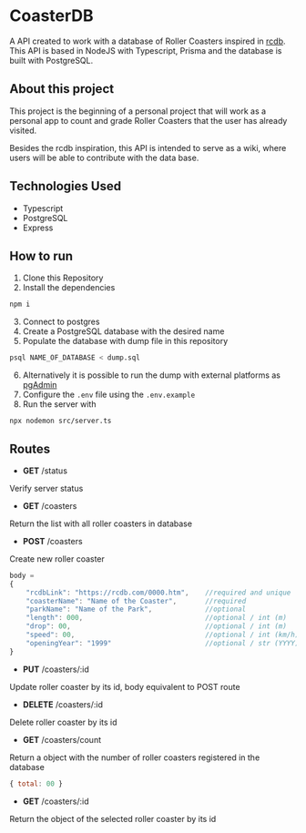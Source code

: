# CoasterDB

A API created to work with a database of Roller Coasters inspired in [rcdb](https://rcdb.com/). This API is based in NodeJS with Typescript, Prisma and the database is built with PostgreSQL.

## About this project

This project is the beginning of a personal project that will work as a personal app to count and grade Roller Coasters that the user has already visited.

Besides the rcdb inspiration, this API is intended to serve as a wiki, where users will be able to contribute with the data base.

## Technologies Used

- Typescript
- PostgreSQL
- Express

## How to run

1. Clone this Repository
2. Install the dependencies

```bash
npm i
```

3. Connect to postgres
4. Create a PostgreSQL database with the desired name
5. Populate the database with dump file in this repository

```bash
psql NAME_OF_DATABASE < dump.sql
```

6. Alternatively it is possible to run the dump with external platforms as [pgAdmin](https://www.pgadmin.org/)
7. Configure the `.env` file using the `.env.example`
8. Run the server with

```
npx nodemon src/server.ts
```

## Routes

- **GET** /status

Verify server status

- **GET** /coasters

Return the list with all roller coasters in database

- **POST** /coasters

Create new roller coaster

```js
body =
{
    "rcdbLink": "https://rcdb.com/0000.htm",    //required and unique
    "coasterName": "Name of the Coaster",       //required
    "parkName": "Name of the Park",             //optional
    "length": 000,                              //optional / int (m)
    "drop": 00,                                 //optional / int (m)
    "speed": 00,                                //optional / int (km/h)
    "openingYear": "1999"                       //optional / str (YYYY)
}
```

- **PUT** /coasters/:id

Update roller coaster by its id, body equivalent to POST route

- **DELETE** /coasters/:id

Delete roller coaster by its id

- **GET** /coasters/count

Return a object with the number of roller coasters registered in the database

```js
{ total: 00 }
```

- **GET** /coasters/:id

Return the object of the selected roller coaster by its id
